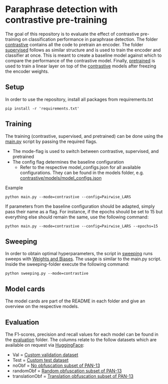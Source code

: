 # Paraphrase detection with contrastive pre-training
The goal of this repository is to evaluate the effect of contrastive pre-training on classification performance 
in paraphrase detection. The folder [contrastive](./contrastive) contains all the code to pretrain an encoder.
The folder [supervised](./supervised) follows as similar structure and is used to train the encoder and classifier at once.
This is meant to create a baseline model against which to compare the performance of the contrastive model.
Finally, [pretrained](./pretrained) is used to train a linear layer on top of the [contrastive](./contrastive) models after freezing the encoder weights.

## Setup
In order to use the repository, install all packages from requirements.txt
```
pip install -r 'requirements.txt'
```


## Training
The training (contrastive, supervised, and pretrained) can be done using the [main.py](./main.py) script by passing the required flags.
- The mode-flag is used to switch between contrastive, supervised, and pretrained
- The config flag determines the baseline configuration 
  - Refer to the respective model_configs.json for all available configurations. They can be found in the models folder, e.g. [contrastive/models/model_configs.json](./contrastive/models/model_configs.json)

Example
```
python main.py --mode=contrastive --config=Pairwise_LARS
```

If parameters from the baseline configuration should be adapted, simply pass their name as a flag. 
For instance, if the epochs should be set to 15 but everything else should remain the same, use the following command:

```
python main.py --mode=contrastive --config=Pairwise_LARS --epochs=15
```


## Sweeping
In order to obtain optimal hyperparameters, the script in [sweeping](./sweeping) runs sweeps with [Weights and Biases](https://wandb.ai/).
The usage is similar to the main.py script. Inside the sweeping-folder execute the following command:
```
python sweeping.py --mode=contrastive
```

## Model cards
The model cards are part of the README in each folder and give an overview on the respective models. 

## Evaluation
The F1-scores, precision and recall values for each model can be found in the [evaluation](./evaluation) folder.
The columns relate to the follow datasets which are available on request via [HuggingFace](https://huggingface.co/ContrastivePretrainingProject):
- Val = [Custom validation dataset](https://huggingface.co/datasets/ContrastivePretrainingProject/contrastive_paraphrases)
- Test = [Custom test dataset](https://huggingface.co/datasets/ContrastivePretrainingProject/contrastive_paraphrases)
- noObf = [No obfuscation subset of PAN-13](https://huggingface.co/datasets/ContrastivePretrainingProject/pan_evaluation)
- randomObf = [Random obfuscation subset of PAN-13](https://huggingface.co/datasets/ContrastivePretrainingProject/pan_evaluation)
- translationObf = [Translation obfuscation subset of PAN-13](https://huggingface.co/datasets/ContrastivePretrainingProject/pan_evaluation)